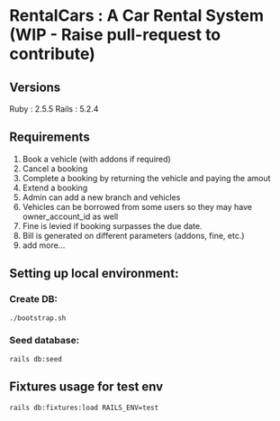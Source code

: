 # RentalCars : A Car Rental System (WIP - Raise pull-request to contribute)

## Versions
Ruby  : 2.5.5
Rails : 5.2.4

## Requirements
1. Book a vehicle (with addons if required)
2. Cancel a booking
3. Complete a booking by returning the vehicle and paying the amout
4. Extend a booking
5. Admin can add a new branch and vehicles
6. Vehicles can be borrowed from some users so they may have owner_account_id as well
7. Fine is levied if booking surpasses the due date.
8. Bill is generated on different parameters (addons, fine, etc.)
9. add more...


## Setting up local environment:
### Create DB:
```
./bootstrap.sh
```

### Seed database:
```
rails db:seed
```

## Fixtures usage for test env
```
rails db:fixtures:load RAILS_ENV=test
```